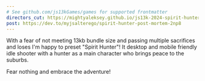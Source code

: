 ```yaml
---
# See github.com/js13kGames/games for supported frontmatter
directors_cut: https://mightyaleksey.github.io/js13k-2024-spirit-hunter/
post: https://dev.to/myjsalterego/spirit-hunter-post-mortem-2np8
---
```

With a fear of not meeting 13kb bundle size and passing multiple sacrifices and loses I'm happy to preset "Spirit Hunter"! It desktop and mobile friendly idle shooter with a hunter as a main character who brings peace to the suburbs.

Fear nothing and embrace the adventure!